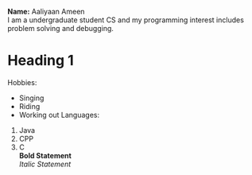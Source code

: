 **Name:** Aaliyaan Ameen\
I am a undergraduate student CS and my programming interest includes problem solving and debugging.
# Heading 1
Hobbies:
+ Singing
+ Riding
+ Working out
Languages:
1. Java
2. CPP
3. C \
**Bold Statement**\
_Italic Statement_
